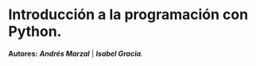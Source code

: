 # Introducción a la programación con Python.

**Autores:** ***Andrés Marzal*** | ***Isabel Gracia***.
